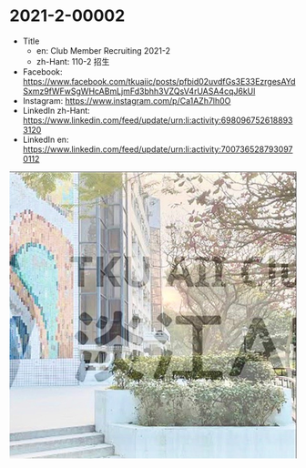 # 2021-2-00002

* Title
	* en: Club Member Recruiting 2021-2
	* zh-Hant: 110-2 招生
* Facebook: https://www.facebook.com/tkuaiic/posts/pfbid02uvdfGs3E33EzrgesAYdSxmz9fWFwSgWHcABmLjmFd3bhh3VZQsV4rUASA4cqJ6kUl
* Instagram: https://www.instagram.com/p/Ca1AZh7lh0O
* LinkedIn zh-Hant: https://www.linkedin.com/feed/update/urn:li:activity:6980967526188933120
* LinkedIn en: https://www.linkedin.com/feed/update/urn:li:activity:7007365287930970112

![main image in zh-Hant](./2021-2-00002_zh-hant.jpg)
